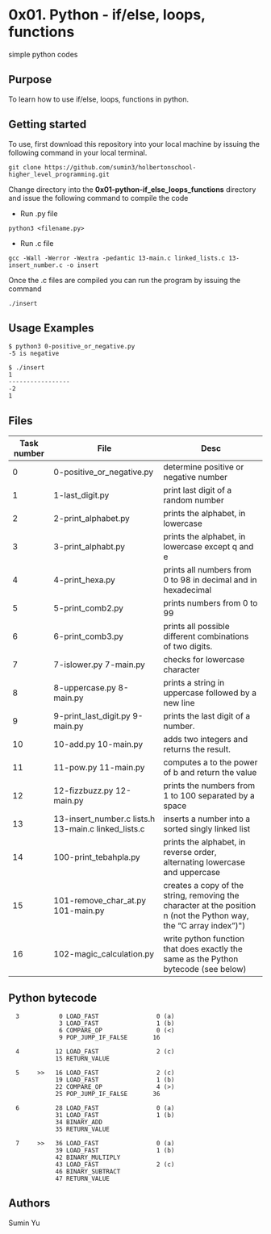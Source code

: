 # 0x01. Python - if/else, loops, functions
simple python codes

## Purpose
To learn how to use if/else, loops, functions in python.

## Getting started
To use, first download  this repository into your local machine by issuing the following command in your local terminal. 
```
git clone https://github.com/sumin3/holbertonschool-higher_level_programming.git
```
Change directory into the **0x01-python-if_else_loops_functions** directory and issue the following command to compile the code
* Run .py file
```
python3 <filename.py>
```
* Run .c file
```
gcc -Wall -Werror -Wextra -pedantic 13-main.c linked_lists.c 13-insert_number.c -o insert
```
Once the .c files are compiled you can run the program by issuing the command
```
./insert
```
## Usage Examples
```
$ python3 0-positive_or_negative.py
-5 is negative
```
```
$ ./insert
1
-----------------
-2
1
```
## Files
Task number | File | Desc
---|---|---
0 | 0-positive_or_negative.py | determine positive or negative number
1 | 1-last_digit.py | print last digit of a random number
2 | 2-print_alphabet.py |  prints the alphabet, in lowercase
3 | 3-print_alphabt.py | prints the alphabet, in lowercase except q and e
4 | 4-print_hexa.py | prints all numbers from 0 to 98 in decimal and in hexadecimal
5 | 5-print_comb2.py | prints numbers from 0 to 99
6 | 6-print_comb3.py | prints all possible different combinations of two digits.
7 | 7-islower.py 7-main.py| checks for lowercase character
8 | 8-uppercase.py  8-main.py| prints a string in uppercase followed by a new line
9 | 9-print_last_digit.py  9-main.py| prints the last digit of a number.
10 | 10-add.py  10-main.py| adds two integers and returns the result.
11 | 11-pow.py  11-main.py| computes a to the power of b and return the value
12 | 12-fizzbuzz.py  12-main.py| prints the numbers from 1 to 100 separated by a space
13 | 13-insert_number.c  lists.h  13-main.c  linked_lists.c | inserts a number into a sorted singly linked list
14 | 100-print_tebahpla.py | prints the alphabet, in reverse order, alternating lowercase and uppercase
15 | 101-remove_char_at.py 101-main.py |  creates a copy of the string, removing the character at the position n (not the Python way, the “C array index”)")
16 | 102-magic_calculation.py | write python function that does exactly the same as the Python bytecode (see below)

## Python bytecode
```
  3           0 LOAD_FAST                0 (a)
              3 LOAD_FAST                1 (b)
              6 COMPARE_OP               0 (<)
              9 POP_JUMP_IF_FALSE       16

  4          12 LOAD_FAST                2 (c)
             15 RETURN_VALUE

  5     >>   16 LOAD_FAST                2 (c)
             19 LOAD_FAST                1 (b)
             22 COMPARE_OP               4 (>)
             25 POP_JUMP_IF_FALSE       36

  6          28 LOAD_FAST                0 (a)
             31 LOAD_FAST                1 (b)
             34 BINARY_ADD
             35 RETURN_VALUE

  7     >>   36 LOAD_FAST                0 (a)
             39 LOAD_FAST                1 (b)
             42 BINARY_MULTIPLY
             43 LOAD_FAST                2 (c)
             46 BINARY_SUBTRACT
             47 RETURN_VALUE
```
## Authors
Sumin Yu  